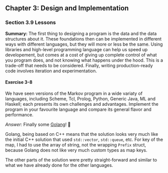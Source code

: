 ## Chapter 3: Design and Implementation

### Section 3.9 Lessons
**Summary:** The first thing to designing a program is the data and the data structures about it. These foundations then
can be implemented in different ways with different languages, but they will more or less be the same.
Using libraries and high-level programming language can help us speed up developement, but comes at a cost of giving up
complete control of what you program does, and not knowing what happens under the hood. This is a trade-off that needs to be considered.
Finally, writing production-ready code involves iteration and experimentation.

#### Exercise 3-8
We have seen versions of the Markov program in a wide variaty of languages, including Scheme, Tcl, Prolog, Python, Generic Java, ML and Haskell;
each presents its own challenges and advantages. Implement the program in your favourite language and compare its general flavor and performance.

*Answer:* Finally some [Golang](golang/main/main.go)! 🎉 

Golang, being based on C++ means that the solution looks very much like the initial C++ solution that used `std::vector`, `std::queue`, etc. For key of the map, I had to use the array of string, not the wrapping `Prefix` struct, because
Golang does not like very much custom types as map keys. 

The other parts of the solution were pretty straight-forward and similar to what we have already done for the other languages.
